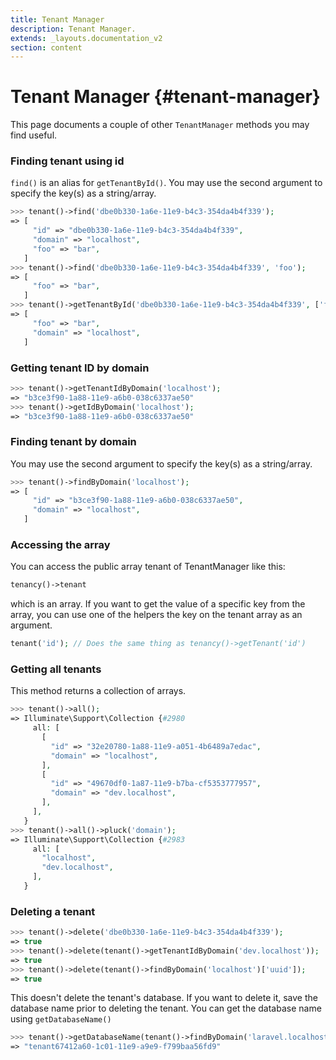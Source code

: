 ```yaml
---
title: Tenant Manager
description: Tenant Manager.
extends: _layouts.documentation_v2
section: content
---
```


# Tenant Manager {#tenant-manager}

This page documents a couple of other `TenantManager` methods you may find useful.

### Finding tenant using id

`find()` is an alias for `getTenantById()`. You may use the second argument to specify the key(s) as a string/array.

```php
>>> tenant()->find('dbe0b330-1a6e-11e9-b4c3-354da4b4f339');
=> [
     "id" => "dbe0b330-1a6e-11e9-b4c3-354da4b4f339",
     "domain" => "localhost",
     "foo" => "bar",
   ]
>>> tenant()->find('dbe0b330-1a6e-11e9-b4c3-354da4b4f339', 'foo');
=> [
     "foo" => "bar",
   ]
>>> tenant()->getTenantById('dbe0b330-1a6e-11e9-b4c3-354da4b4f339', ['foo', 'domain']);
=> [
     "foo" => "bar",
     "domain" => "localhost",
   ]
```

### Getting tenant ID by domain

```php
>>> tenant()->getTenantIdByDomain('localhost');
=> "b3ce3f90-1a88-11e9-a6b0-038c6337ae50"
>>> tenant()->getIdByDomain('localhost');
=> "b3ce3f90-1a88-11e9-a6b0-038c6337ae50"
```

### Finding tenant by domain

You may use the second argument to specify the key(s) as a string/array.

```php
>>> tenant()->findByDomain('localhost');
=> [
     "id" => "b3ce3f90-1a88-11e9-a6b0-038c6337ae50",
     "domain" => "localhost",
   ]
```

### Accessing the array

You can access the public array tenant of TenantManager like this:

```php
tenancy()->tenant
```

which is an array. If you want to get the value of a specific key from the array, you can use one of the helpers the key on the tenant array as an argument.

```php
tenant('id'); // Does the same thing as tenancy()->getTenant('id')
```

### Getting all tenants

This method returns a collection of arrays.

```php
>>> tenant()->all();
=> Illuminate\Support\Collection {#2980
     all: [
       [
         "id" => "32e20780-1a88-11e9-a051-4b6489a7edac",
         "domain" => "localhost",
       ],
       [
         "id" => "49670df0-1a87-11e9-b7ba-cf5353777957",
         "domain" => "dev.localhost",
       ],
     ],
   }
>>> tenant()->all()->pluck('domain');
=> Illuminate\Support\Collection {#2983
     all: [
       "localhost",
       "dev.localhost",
     ],
   }
```

### Deleting a tenant

```php
>>> tenant()->delete('dbe0b330-1a6e-11e9-b4c3-354da4b4f339');
=> true
>>> tenant()->delete(tenant()->getTenantIdByDomain('dev.localhost'));
=> true
>>> tenant()->delete(tenant()->findByDomain('localhost')['uuid']);
=> true
```

This doesn't delete the tenant's database. If you want to delete it, save the database name prior to deleting the tenant. You can get the database name using `getDatabaseName()`

```php
>>> tenant()->getDatabaseName(tenant()->findByDomain('laravel.localhost'))
=> "tenant67412a60-1c01-11e9-a9e9-f799baa56fd9"
```